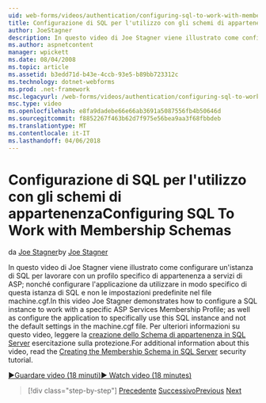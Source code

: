 ```yaml
---
uid: web-forms/videos/authentication/configuring-sql-to-work-with-membership-schemas
title: Configurazione di SQL per l'utilizzo con gli schemi di appartenenza | Documenti Microsoft
author: JoeStagner
description: In questo video di Joe Stagner viene illustrato come configurare un'istanza di SQL per lavorare con un profilo specifico di appartenenza a servizi di ASP; come configurare l'applicazione...
ms.author: aspnetcontent
manager: wpickett
ms.date: 08/04/2008
ms.topic: article
ms.assetid: b3edd71d-b43e-4ccb-93e5-b89bb723312c
ms.technology: dotnet-webforms
ms.prod: .net-framework
msc.legacyurl: /web-forms/videos/authentication/configuring-sql-to-work-with-membership-schemas
msc.type: video
ms.openlocfilehash: e8fa9dadebe66e66ab3691a5087556fb4b50646d
ms.sourcegitcommit: f8852267f463b62d7f975e56bea9aa3f68fbbdeb
ms.translationtype: MT
ms.contentlocale: it-IT
ms.lasthandoff: 04/06/2018
---
```

<a name="configuring-sql-to-work-with-membership-schemas"></a><span data-ttu-id="6037a-103">Configurazione di SQL per l'utilizzo con gli schemi di appartenenza</span><span class="sxs-lookup"><span data-stu-id="6037a-103">Configuring SQL To Work with Membership Schemas</span></span>
====================
<span data-ttu-id="6037a-104">da [Joe Stagner](https://github.com/JoeStagner)</span><span class="sxs-lookup"><span data-stu-id="6037a-104">by [Joe Stagner](https://github.com/JoeStagner)</span></span>

<span data-ttu-id="6037a-105">In questo video di Joe Stagner viene illustrato come configurare un'istanza di SQL per lavorare con un profilo specifico di appartenenza a servizi di ASP; nonché configurare l'applicazione da utilizzare in modo specifico di questa istanza di SQL e non le impostazioni predefinite nel file machine.cgf.</span><span class="sxs-lookup"><span data-stu-id="6037a-105">In this video Joe Stagner demonstrates how to configure a SQL instance to work with a specific ASP Services Membership Profile; as well as configure the application to specifically use this SQL instance and not the default settings in the machine.cgf file.</span></span> <span data-ttu-id="6037a-106">Per ulteriori informazioni su questo video, leggere la [creazione dello Schema di appartenenza in SQL Server](../../overview/older-versions-security/membership/creating-the-membership-schema-in-sql-server-vb.md) esercitazione sulla protezione.</span><span class="sxs-lookup"><span data-stu-id="6037a-106">For additional information about this video, read the [Creating the Membership Schema in SQL Server](../../overview/older-versions-security/membership/creating-the-membership-schema-in-sql-server-vb.md) security tutorial.</span></span>

[<span data-ttu-id="6037a-107">&#9654;Guardare video (18 minuti)</span><span class="sxs-lookup"><span data-stu-id="6037a-107">&#9654; Watch video (18 minutes)</span></span>](https://channel9.msdn.com/Blogs/ASP-NET-Site-Videos/configuring-sql-to-work-with-membership-schemas)

> [!div class="step-by-step"]
> <span data-ttu-id="6037a-108">[Precedente](understanding-aspnet-memberships.md)
> [Successivo](changing-membership-settings-in-the-default-membership-schema.md)</span><span class="sxs-lookup"><span data-stu-id="6037a-108">[Previous](understanding-aspnet-memberships.md)
[Next](changing-membership-settings-in-the-default-membership-schema.md)</span></span>
